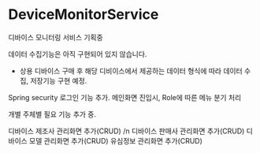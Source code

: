# DeviceMonitorService
디바이스 모니터링 서비스 기획중

데이터 수집기능은 아직 구현되어 있지 않습니다.
- 상용 디바이스 구매 후 해당 디비이스에서 제공하는 데이터 형식에 따라 데이터 수집, 저장기능 구현 예정. 

Spring security 로그인 기능 추가. 메인화면 진입시, Role에 따른 메뉴 분기 처리

개별 주체별 필요 기능 추가 중.

디바이스 제조사 관리화면 추가(CRUD) /n
디바이스 판매사 관리화면 추가(CRUD)
디바이스 모델 관리화면 추가(CRUD)
유심정보 관리화면 추가(CRUD)




